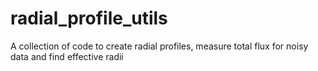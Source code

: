 # radial_profile_utils
A collection of code to create radial profiles, measure total flux for noisy data and find effective radii
